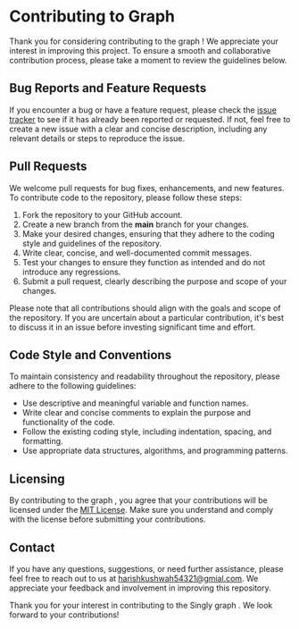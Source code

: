 # Contributing to Graph

Thank you for considering contributing to the graph ! We appreciate your interest in improving this project. To ensure a smooth and collaborative contribution process, please take a moment to review the guidelines below.

## Bug Reports and Feature Requests

If you encounter a bug or have a feature request, please check the [issue tracker](https://github.com/Harish-Kushwah/Data-Structures-and-Algorithms-C/issues) to see if it has already been reported or requested. If not, feel free to create a new issue with a clear and concise description, including any relevant details or steps to reproduce the issue.

## Pull Requests

We welcome pull requests for bug fixes, enhancements, and new features. To contribute code to the repository, please follow these steps:

1. Fork the repository to your GitHub account.
2. Create a new branch from the **main** branch for your changes.
3. Make your desired changes, ensuring that they adhere to the coding style and guidelines of the repository.
4. Write clear, concise, and well-documented commit messages.
5. Test your changes to ensure they function as intended and do not introduce any regressions.
6. Submit a pull request, clearly describing the purpose and scope of your changes.

Please note that all contributions should align with the goals and scope of the repository. If you are uncertain about a particular contribution, it's best to discuss it in an issue before investing significant time and effort.

## Code Style and Conventions

To maintain consistency and readability throughout the repository, please adhere to the following guidelines:

- Use descriptive and meaningful variable and function names.
- Write clear and concise comments to explain the purpose and functionality of the code.
- Follow the existing coding style, including indentation, spacing, and formatting.
- Use appropriate data structures, algorithms, and programming patterns.


## Licensing

By contributing to the graph , you agree that your contributions will be licensed under the [MIT License](link-to-license). Make sure you understand and comply with the license before submitting your contributions.

## Contact

If you have any questions, suggestions, or need further assistance, please feel free to reach out to us at harishkushwah54321@gmial.com. We appreciate your feedback and involvement in improving this repository.

Thank you for your interest in contributing to the Singly graph . We look forward to your contributions!
